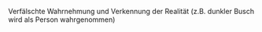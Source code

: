 ---
---
Verfälschte Wahrnehmung und Verkennung der Realität (z.B. dunkler Busch wird als Person wahrgenommen)